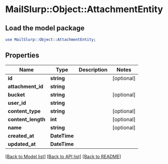 # MailSlurp::Object::AttachmentEntity

## Load the model package
```perl
use MailSlurp::Object::AttachmentEntity;
```

## Properties
Name | Type | Description | Notes
------------ | ------------- | ------------- | -------------
**id** | **string** |  | [optional] 
**attachment_id** | **string** |  | 
**bucket** | **string** |  | [optional] 
**user_id** | **string** |  | 
**content_type** | **string** |  | [optional] 
**content_length** | **int** |  | [optional] 
**name** | **string** |  | [optional] 
**created_at** | **DateTime** |  | 
**updated_at** | **DateTime** |  | 

[[Back to Model list]](../README#documentation-for-models) [[Back to API list]](../README#documentation-for-api-endpoints) [[Back to README]](../README)


